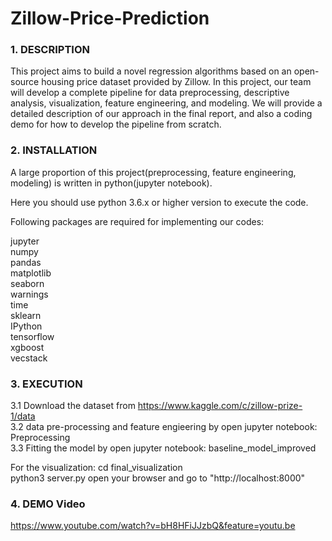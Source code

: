 # Zillow-Price-Prediction

### 1. DESCRIPTION

This project aims to build a novel regression algorithms based on
an open-source housing price dataset provided by Zillow.
In this project, our team will develop a complete pipeline for
data preprocessing, descriptive analysis, visualization, feature engineering, and modeling.
We will provide a detailed description of our approach in the final report,
and also a coding demo for how to develop the pipeline from scratch.

### 2. INSTALLATION

A large proportion of this project(preprocessing, feature engineering, modeling) is written in python(jupyter notebook).

Here you should use python 3.6.x or higher version to execute the code.

Following packages are required for implementing our codes:

jupyter<br>
numpy<br>
pandas<br>
matplotlib<br>
seaborn<br>
warnings<br>
time<br>
sklearn<br>
IPython<br>
tensorflow<br>
xgboost<br>
vecstack<br>

### 3. EXECUTION

3.1 Download the dataset from https://www.kaggle.com/c/zillow-prize-1/data<br>
3.2 data pre-processing and feature engieering by open jupyter notebook: Preprocessing<br>
3.3 Fitting the model by open jupyter notebook: baseline_model_improved<br>

For the visualization:
cd final_visualization  
python3 server.py
open your browser and go to "http://localhost:8000"

### 4. DEMO Video
https://www.youtube.com/watch?v=bH8HFiJJzbQ&feature=youtu.be
